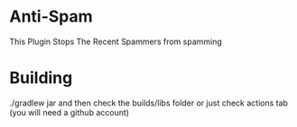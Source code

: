 # Anti-Spam
This Plugin Stops The Recent Spammers from spamming

# Building
./gradlew jar and then check the builds/libs folder or just check actions tab (you will need a github account)
